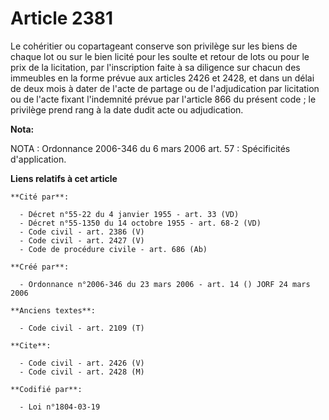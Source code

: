 # Article 2381

Le cohéritier ou copartageant conserve son privilège sur les biens de chaque lot ou sur le bien licité pour les soulte et
retour de lots ou pour le prix de la licitation, par l'inscription faite à sa diligence sur chacun des immeubles en la forme
prévue aux articles 2426 et 2428, et dans un délai de deux mois à dater de l'acte de partage ou de l'adjudication par
licitation ou de l'acte fixant l'indemnité prévue par l'article 866 du présent code ; le privilège prend rang à la date dudit
acte ou adjudication.

**Nota:**

NOTA : Ordonnance 2006-346 du 6 mars 2006 art. 57 : Spécificités d'application.

**Liens relatifs à cet article**

	**Cité par**:

	  - Décret n°55-22 du 4 janvier 1955 - art. 33 (VD)
	  - Décret n°55-1350 du 14 octobre 1955 - art. 68-2 (VD)
	  - Code civil - art. 2386 (V)
	  - Code civil - art. 2427 (V)
	  - Code de procédure civile - art. 686 (Ab)

	**Créé par**:

	  - Ordonnance n°2006-346 du 23 mars 2006 - art. 14 () JORF 24 mars 2006

	**Anciens textes**:

	  - Code civil - art. 2109 (T)

	**Cite**:

	  - Code civil - art. 2426 (V)
	  - Code civil - art. 2428 (M)

	**Codifié par**:

	  - Loi n°1804-03-19
